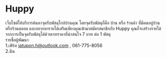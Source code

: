 # Huppy

เว็บไซต์ให้บริการค้นหาจุดรับพัสดุใกล้บ้านคุณ โดยจุดรับพัสดุก็คือ บ้าน หรือ ร้านค้า ที่มีคนอยู่บ้านหรือร้านตลอด และอยากหารายได้เสริมเพียงคุณเข้ามาสมัครสมาชิกกับ Huppy คุณก็จะสร้างรายได้จากการเป็นจุดรับพัสดุได้ด้วยเรทราคาที่น่าสนใจ 7 บาท ต่อ 1 พัสดุ <br>
รายชื่อผู้พัฒนา <br>
1.เฟิร์ท jatupon.h@outlook.com , 061-775-8056 <br>
2.นีน
